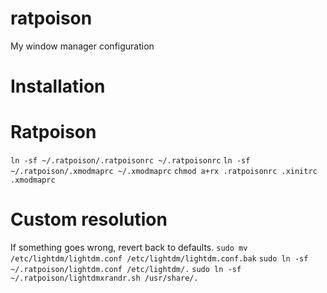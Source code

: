 ratpoison
=========

My window manager configuration

Installation
=========

Ratpoison
===
`ln -sf ~/.ratpoison/.ratpoisonrc ~/.ratpoisonrc`
`ln -sf ~/.ratpoison/.xmodmaprc ~/.xmodmaprc`
`chmod a+rx .ratpoisonrc .xinitrc .xmodmaprc`

Custom resolution
===
If something goes wrong, revert back to defaults.
`sudo mv /etc/lightdm/lightdm.conf /etc/lightdm/lightdm.conf.bak`
`sudo ln -sf ~/.ratpoison/lightdm.conf /etc/lightdm/.`
`sudo ln -sf ~/.ratpoison/lightdmxrandr.sh /usr/share/.`
